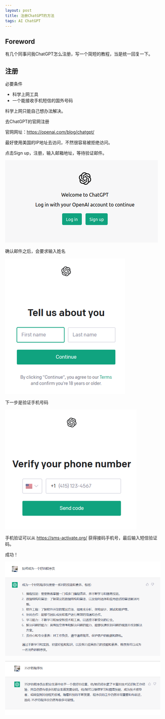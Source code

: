 ```yaml
---
layout: post
title: 注册ChatGPT的方法
tags: AI ChatGPT
---
```

## Foreword

有几个同事问我ChatGPT怎么注册，写一个简短的教程，当是统一回复一下。

## 注册

必要条件

* 科学上网工具
* 一个能接收手机短信的国外号码

科学上网只能自己想办法解决。

去ChatGPT的官网注册

官网网址：https://openai.com/blog/chatgpt/

最好使用美国的IP地址去访问，不然很容易被拒绝访问。

点击Sign up，注册，输入邮箱地址，等待验证邮件。

![](/assets/images/ChatGPT/1.png)

确认邮件之后，会要求输入姓名

![](/assets/images/ChatGPT/2.png)

下一步是验证手机号码

![](/assets/images/ChatGPT/3.png)

手机验证可以从 https://sms-activate.org/ 获得接码手机号，最后输入短信验证码。

成功！

![](/assets/images/ChatGPT/4.png)

![](/assets/images/ChatGPT/5.png)
